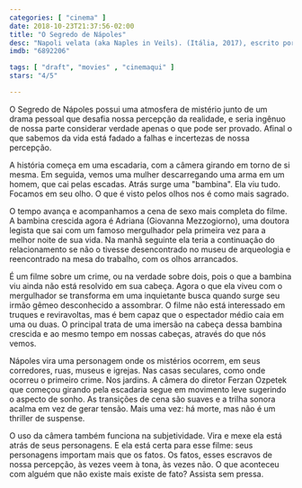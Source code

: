 ```yaml
---
categories: [ "cinema" ]
date: 2018-10-23T21:37:56-02:00
title: "O Segredo de Nápoles"
desc: "Napoli velata (aka Naples in Veils). (Itália, 2017), escrito por Ferzan Ozpetek, Gianni Romoli, Valia Santella, dirigido por Ferzan Ozpetek, com Giovanna Mezzogiorno, Alessandro Borghi, Anna Bonaiuto.#mostrasp"
imdb: "6892206"

tags: [ "draft", "movies" , "cinemaqui" ]
stars: "4/5"

---
```

O Segredo de Nápoles possui uma atmosfera de mistério junto de um drama pessoal que desafia nossa percepção da realidade, e seria ingênuo de nossa parte considerar verdade apenas o que pode ser provado. Afinal o que sabemos da vida está fadado a falhas e incertezas de nossa percepção.

A história começa em uma escadaria, com a câmera girando em torno de si mesma. Em seguida, vemos uma mulher descarregando uma arma em um homem, que cai pelas escadas. Atrás surge uma "bambina". Ela viu tudo. Focamos em seu olho. O que é visto pelos olhos nos é como mais sagrado.

O tempo avança e acompanhamos a cena de sexo mais completa do filme. A bambina crescida agora é Adriana (Giovanna Mezzogiorno), uma doutora legista que sai com um famoso mergulhador pela primeira vez para a melhor noite de sua vida. Na manhã seguinte ela teria a continuação do relacionamento se não o tivesse desencontrado no museu de arqueologia e reencontrado na mesa do trabalho, com os olhos arrancados.

É um filme sobre um crime, ou na verdade sobre dois, pois o que a bambina viu ainda não está resolvido em sua cabeça. Agora o que ela viveu com o mergulhador se transforma em uma inquietante busca quando surge seu irmão gêmeo desconhecido a assombrar. O filme não está interessado em truques e reviravoltas, mas é bem capaz que o espectador médio caia em uma ou duas. O principal trata de uma imersão na cabeça dessa bambina crescida e ao mesmo tempo em nossas cabeças, através do que nós vemos.

Nápoles vira uma personagem onde os mistérios ocorrem, em seus corredores, ruas, museus e igrejas. Nas casas seculares, como onde ocorreu o primeiro crime. Nos jardins. A câmera do diretor Ferzan Ozpetek que começou girando pela escadaria segue em movimento leve sugerindo o aspecto de sonho. As transições de cena são suaves e a trilha sonora acalma em vez de gerar tensão. Mais uma vez: há morte, mas não é um thriller de suspense.

O uso da câmera também funciona na subjetividade. Vira e mexe ela está atrás de seus personagens. E ela está certa para esse filme: seus personagens importam mais que os fatos. Os fatos, esses escravos de nossa percepção, às vezes veem à tona, às vezes não. O que aconteceu com alguém que não existe mais existe de fato? Assista sem pressa.
